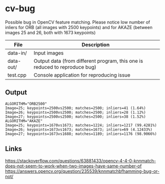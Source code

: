 # cv-bug
Possible bug in OpenCV feature matching.
Please notice low number of inliers for ORB (all images with 2500 keypoints) and for AKAZE (between images 25 and 26, both with 1673 keypoints)


| File | Description |
|-----|-----|
| data-in/ | Input images |  
| data-out/ | Output data (from different program, this one is reduced to reproduce bug) |
| test.cpp | Console application for reproducing issue |

## Output

```
ALGORITHM="ORB2500"
Image=25; keypoints=2500vs2500; matches=2500; inliers=41 (1.64%)
Image=26; keypoints=2500vs2500; matches=2500; inliers=28 (1.12%)
Image=27; keypoints=2500vs2500; matches=2500; inliers=38 (1.52%)
ALGORITHM="AKAZE"
Image=25; keypoints=1670vs1673; matches=1224; inliers=1217 (99.4281%)
Image=26; keypoints=1673vs1673; matches=1673; inliers=69 (4.12433%)
Image=27; keypoints=1673vs1688; matches=1189; inliers=1176 (98.9066%)
```

## Links
https://stackoverflow.com/questions/63881433/opencv-4-4-0-knnmatch-does-not-seem-to-work-when-two-images-have-same-number-of
https://answers.opencv.org/question/235539/knnmatchbfhamming-bug-or-not/
